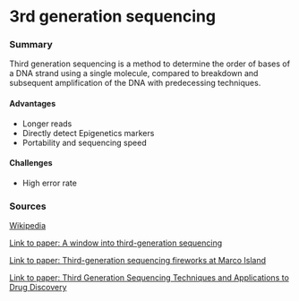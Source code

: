 # 3rd generation sequencing

### Summary

Third generation sequencing is a method to determine the order of bases
of a DNA strand using a single molecule, compared to breakdown and
subsequent amplification of the DNA with predecessing techniques.

#### Advantages

- Longer reads
- Directly detect Epigenetics markers
- Portability and sequencing speed

#### Challenges

- High error rate

### Sources

[Wikipedia](https://en.wikipedia.org/wiki/Third-generation_sequencing)

[Link to paper: A window into third-generation sequencing](https://academic.oup.com/hmg/article-lookup/doi/10.1093/hmg/ddq416)

[Link to paper: Third-generation sequencing fireworks at Marco Island](https://dx.doi.org/10.1038/nbt0510-426)

[Link to paper: Third Generation Sequencing Techniques and Applications to Drug Discovery](https://www.ncbi.nlm.nih.gov/pmc/articles/PMC3319653/)

